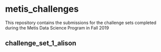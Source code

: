 # metis_challenges

This repository contains the submissions for the challenge sets completed during the Metis Data Science Program in Fall 2019

## challenge_set_1_alison
